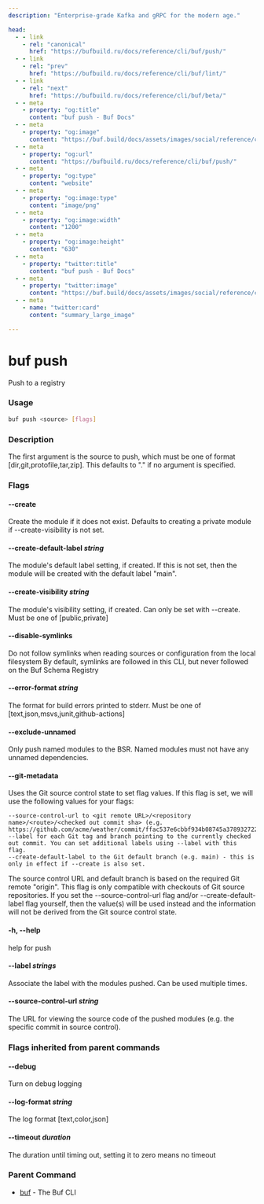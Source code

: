 ```yaml
---
description: "Enterprise-grade Kafka and gRPC for the modern age."

head:
  - - link
    - rel: "canonical"
      href: "https://bufbuild.ru/docs/reference/cli/buf/push/"
  - - link
    - rel: "prev"
      href: "https://bufbuild.ru/docs/reference/cli/buf/lint/"
  - - link
    - rel: "next"
      href: "https://bufbuild.ru/docs/reference/cli/buf/beta/"
  - - meta
    - property: "og:title"
      content: "buf push - Buf Docs"
  - - meta
    - property: "og:image"
      content: "https://buf.build/docs/assets/images/social/reference/cli/buf/push.png"
  - - meta
    - property: "og:url"
      content: "https://bufbuild.ru/docs/reference/cli/buf/push/"
  - - meta
    - property: "og:type"
      content: "website"
  - - meta
    - property: "og:image:type"
      content: "image/png"
  - - meta
    - property: "og:image:width"
      content: "1200"
  - - meta
    - property: "og:image:height"
      content: "630"
  - - meta
    - property: "twitter:title"
      content: "buf push - Buf Docs"
  - - meta
    - property: "twitter:image"
      content: "https://buf.build/docs/assets/images/social/reference/cli/buf/push.png"
  - - meta
    - name: "twitter:card"
      content: "summary_large_image"

---
```


# buf push

Push to a registry

### Usage

```sh
buf push <source> [flags]
```

### Description

The first argument is the source to push, which must be one of format \[dir,git,protofile,tar,zip\]. This defaults to "." if no argument is specified.

### Flags

#### \--create

Create the module if it does not exist. Defaults to creating a private module if --create-visibility is not set.

#### \--create-default-label _string_

The module's default label setting, if created. If this is not set, then the module will be created with the default label "main".

#### \--create-visibility _string_

The module's visibility setting, if created. Can only be set with --create. Must be one of \[public,private\]

#### \--disable-symlinks

Do not follow symlinks when reading sources or configuration from the local filesystem By default, symlinks are followed in this CLI, but never followed on the Buf Schema Registry

#### \--error-format _string_

The format for build errors printed to stderr. Must be one of \[text,json,msvs,junit,github-actions\]

#### \--exclude-unnamed

Only push named modules to the BSR. Named modules must not have any unnamed dependencies.

#### \--git-metadata

Uses the Git source control state to set flag values. If this flag is set, we will use the following values for your flags:

```text
--source-control-url to <git remote URL>/<repository name>/<route>/<checked out commit sha> (e.g. https://github.com/acme/weather/commit/ffac537e6cbbf934b08745a378932722df287a53).
--label for each Git tag and branch pointing to the currently checked out commit. You can set additional labels using --label with this flag.
--create-default-label to the Git default branch (e.g. main) - this is only in effect if --create is also set.
```

The source control URL and default branch is based on the required Git remote "origin". This flag is only compatible with checkouts of Git source repositories. If you set the --source-control-url flag and/or --create-default-label flag yourself, then the value(s) will be used instead and the information will not be derived from the Git source control state.

#### \-h, --help

help for push

#### \--label _strings_

Associate the label with the modules pushed. Can be used multiple times.

#### \--source-control-url _string_

The URL for viewing the source code of the pushed modules (e.g. the specific commit in source control).

### Flags inherited from parent commands

#### \--debug

Turn on debug logging

#### \--log-format _string_

The log format \[text,color,json\]

#### \--timeout _duration_

The duration until timing out, setting it to zero means no timeout

### Parent Command

- [buf](../) - The Buf CLI
